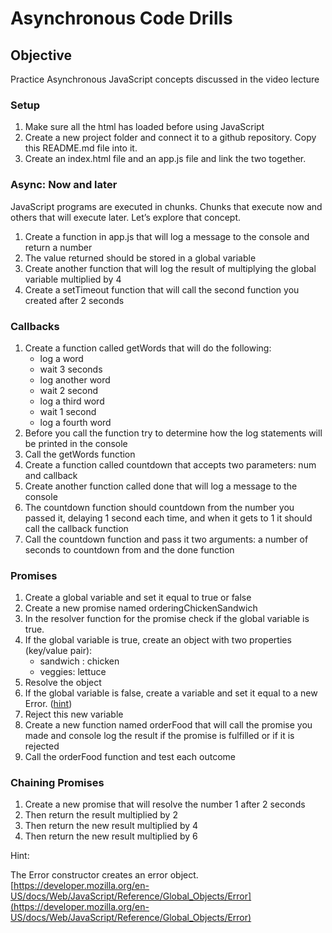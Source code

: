 # Asynchronous Code Drills

## Objective

Practice Asynchronous JavaScript concepts discussed in the video lecture

### Setup

1.  Make sure all the html has loaded before using JavaScript
2.  Create a new project folder and connect it to a github repository. Copy this README.md file into it.
3.  Create an index.html file and an app.js file and link the two together.

### Async: Now and later

JavaScript programs are executed in chunks. Chunks that execute now and others that will execute later. Let’s explore that concept.

1.  Create a function in app.js that will log a message to the console and return a number
2.  The value returned should be stored in a global variable
3.  Create another function that will log the result of multiplying the global variable multiplied by 4
4.  Create a setTimeout function that will call the second function you created after 2 seconds

### Callbacks

1.  Create a function called getWords that will do the following:
    -   log a word
    -   wait 3 seconds
    -   log another word
    -   wait 2 second
    -   log a third word
    -   wait 1 second
    -   log a fourth word
2.  Before you call the function try to determine how the log statements will be printed in the console
3.  Call the getWords function
4.  Create a function called countdown that accepts two parameters: num and callback
5.  Create another function called done that will log a message to the console
6.  The countdown function should countdown from the number you passed it, delaying 1 second each time, and when it gets to 1 it should call the callback function
7.  Call the countdown function and pass it two arguments: a number of seconds to countdown from and the done function

### Promises

1.  Create a global variable and set it equal to true or false
2.  Create a new promise named orderingChickenSandwich
3.  In the resolver function for the promise check if the global variable is true.
4.  If the global variable is true, create an object with two properties (key/value pair):
    -   sandwich : chicken
    -   veggies: lettuce
5.  Resolve the object
6.  If the global variable is false, create a variable and set it equal to a new Error. ([hint](https://developer.mozilla.org/en-US/docs/Web/JavaScript/Reference/Global_Objects/Error))
7.  Reject this new variable
8.  Create a new function named orderFood that will call the promise you made and console log the result if the promise is fulfilled or if it is rejected
9.  Call the orderFood function and test each outcome

### Chaining Promises

1.  Create a new promise that will resolve the number 1 after 2 seconds
2.  Then return the result multiplied by 2
3.  Then return the new result multiplied by 4
4.  Then return the new result multiplied by 6

Hint:

The Error constructor creates an error object.  [https://developer.mozilla.org/en-US/docs/Web/JavaScript/Reference/Global_Objects/Error](https://developer.mozilla.org/en-US/docs/Web/JavaScript/Reference/Global_Objects/Error)